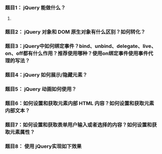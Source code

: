 ### 题目1： jQuery 能做什么？
1. 

### 题目2： jQuery 对象和 DOM 原生对象有什么区别？如何转化？
### 题目3：jQuery中如何绑定事件？bind、unbind、delegate、live、on、off都有什么作用？推荐使用哪种？使用on绑定事件使用事件代理的写法？
### 题目4：jQuery 如何展示/隐藏元素？
### 题目5： jQuery 动画如何使用？
### 题目6：如何设置和获取元素内部 HTML 内容？如何设置和获取元素内部文本？
### 题目7：如何设置和获取表单用户输入或者选择的内容？如何设置和获取元素属性？
### 题目8： 使用 jQuery实现如下效果



